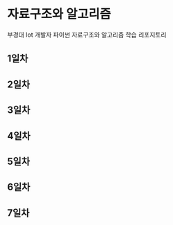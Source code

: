 # 자료구조와 알고리즘
부경대 Iot 개발자 파이썬 자료구조와 알고리즘 학습 리포지토리

## 1일차

## 2일차

## 3일차

## 4일차

## 5일차 

## 6일차

## 7일차


























